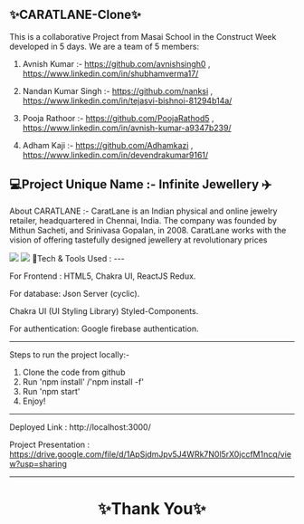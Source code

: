 ✨CARATLANE-Clone✨
---
This is a collaborative Project from Masai School in the Construct Week developed in 5 days. We are a team of 5 members:



1. Avnish Kumar :- https://github.com/avnishsingh0 , https://www.linkedin.com/in/shubhamverma17/

2. Nandan Kumar Singh :- https://github.com/nanksi  , https://www.linkedin.com/in/tejasvi-bishnoi-81294b14a/

3. Pooja Rathoor :- https://github.com/PoojaRathod5 , https://www.linkedin.com/in/avnish-kumar-a9347b239/

4. Adham Kaji :- https://github.com/Adhamkazi , https://www.linkedin.com/in/devendrakumar9161/

💻Project Unique Name :- Infinite Jewellery ✈️
---
About CARATLANE :- CaratLane is an Indian physical and online jewelry retailer, headquartered in Chennai, India. The company was founded by Mithun Sacheti, and Srinivasa Gopalan, in 2008. CaratLane works with the vision of offering tastefully designed jewellery at revolutionary prices

<img src="https://cdn.caratlane.com/media/static/images/V4/2023/CL/01-JAN/AppBanner/Festive/01/2X.jpg"/>

<img src="https://cdn.caratlane.com/media/static/images/V4/2023/CL/01-JAN/HP-Banner/JustArrived/1X.jpg"/>
💫Tech & Tools Used :
---

For Frontend : HTML5, Chakra UI,  ReactJS Redux.

For database: Json Server (cyclic).

Chakra UI (UI Styling Library) Styled-Components.

For authentication: Google firebase authentication.

---
Steps to run the project locally:-
1. Clone the code from github
2. Run 'npm install' /'npm install -f'
3. Run 'npm start'
4. Enjoy! 

---
Deployed Link : http://localhost:3000/

Project Presentation : https://drive.google.com/file/d/1ApSjdmJpv5J4WRk7N0l5rX0jccfM1ncq/view?usp=sharing

----
<h1 align="center">✨Thank You✨</h1>
